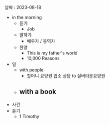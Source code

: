 날짜 : 2023-08-18
- in the morning
	- 듣기
		- Job
	- 말하기
		-  배우자 / 동역자 
	- 찬양
		- This is my father's world
		- 10,000 Reasons
- 일
	- with people
		- 할머니 요양원 입소 상담 to 실버타운요양원 
	- with a book
		- 
- 사건
- 듣기
	- 1 Timothy
